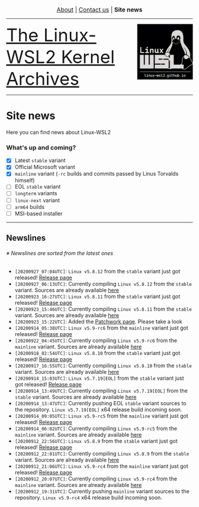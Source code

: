 <p align="center"><font size="3"> <a href="https://linux-wsl2.github.io/about">About</a> | <a href="mailto:linux-wsl2.github.io">Contact us</a> | <b>Site news</b> </font></p>
<hr>
<img src="/images/image.png" width="150" title="WSL Avatar" align="right" /><font size="7"><a href="https://linux-wsl2.github.io">The Linux-WSL2 Kernel Archives</a></font>
<hr size="30">

# Site news
Here you can find news about Linux-WSL2

### What's up and coming?
- [x] Latest `stable` variant
- [x] Official Microsoft variant
- [x] `mainline` variant (`-rc` builds and commits passed by Linus Torvalds himself)
- [ ] EOL `stable` variant
- [ ] `longterm` variants
- [ ] `linux-next` variant
- [ ] `arm64` builds
- [ ] MSI-based installer

---

## Newslines
###### ※ Newslines are sorted from the latest ones
- `[20200927_07:04UTC]`: `Linux v5.8.12` from the `stable` variant just got released! [Release page](https://github.com/linux-wsl2/linux-stable/releases/tag/v5.8.12)
- `[20200927_06:13UTC]`: Currently compiling `Linux v5.8.12` from the `stable` variant. Sources are already available [here](https://github.com/linux-wsl2/linux-stable/tree/linux-5.8.y)
- `[20200923_16:27UTC]`: `Linux v5.8.11` from the `stable` variant just got released! [Release page](https://github.com/linux-wsl2/linux-stable/releases/tag/v5.8.11)
- `[20200923_15:46UTC]`: Currently compiling `Linux v5.8.11` from the `stable` variant. Sources are already available [here](https://github.com/linux-wsl2/linux-stable/tree/linux-5.8.y)
- `[20200923_15:22UTC]`: Added the [Patchwork page](https://linux-wsl2.github.io/patchwork). Please take a look
- `[20200914_05:38UTC]`: `Linux v5.9-rc6` from the `mainline` variant just got released! [Release page](https://github.com/linux-wsl2/linux-mainline/releases/tag/v5.9-rc6)
- `[20200922_04:45UTC]`: Currently compiling `Linux v5.9-rc6` from the `mainline` variant. Sources are already available [here](https://github.com/linux-wsl2/linux-mainline)
- `[20200918_02:54UTC]`: `Linux v5.8.10` from the `stable` variant just got released! [Release page](https://github.com/linux-wsl2/linux-stable/releases/tag/v5.8.10)
- `[20200917_16:55UTC]`: Currently compiling `Linux v5.8.10` from the `stable` variant. Sources are already available [here](https://github.com/linux-wsl2/linux-stable/tree/linux-5.8.y)
- `[20200914_15:03UTC]`: `Linux v5.7.19[EOL]` from the `stable` variant just got released! [Release page](https://github.com/linux-wsl2/linux-stable/releases/tag/v5.7.19)
- `[20200914_13:49UTC]`: Currently compiling `Linux v5.7.19[EOL]` from the `stable` variant. Sources are already available [here](https://github.com/linux-wsl2/linux-stable/tree/linux-5.7.y)
- `[20200914_13:47UTC]`: Currently pushing EOL `stable` variant sources to the repository. `Linux v5.7.19[EOL]` x64 release build incoming soon.
- `[20200914_09:05UTC]`: `Linux v5.9-rc5` from the `mainline` variant just got released! [Release page](https://github.com/linux-wsl2/linux-mainline/releases/tag/v5.9-rc5)
- `[20200914_06:02UTC]`: Currently compiling `Linux v5.9-rc5` from the `mainline` variant. Sources are already available [here](https://github.com/linux-wsl2/linux-mainline)
- `[20200912_22:56UTC]`: `Linux v5.8.9` from the `stable` variant just got released! [Release page](https://github.com/linux-wsl2/linux-stable/releases/tag/v5.8.9)
- `[20200912_22:01UTC]`: Currently compiling `Linux v5.8.9` from the `stable` variant. Sources are already available [here](https://github.com/linux-wsl2/linux-stable)
- `[20200912_21:06UTC]`: `Linux v5.9-rc4` from the `mainline` variant just got released! [Release page](https://github.com/linux-wsl2/linux-mainline/releases/tag/v5.9-rc4)
- `[20200912_20:07UTC]`: Currently compiling `Linux v5.9-rc4` from the `mainline` variant. Sources are already available [here](https://github.com/linux-wsl2/linux-mainline)
- `[20200912_19:31UTC]`: Currently pushing `mainline` variant sources to the repository. `Linux v5.9-rc4` x64 release build incoming soon.

